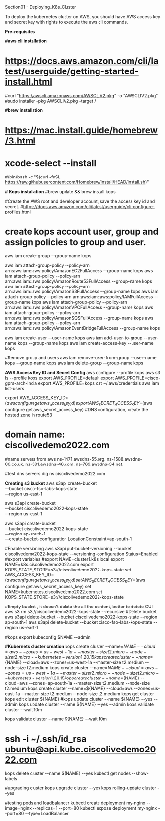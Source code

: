 Section01 - Deploying_K8s_Cluster

To deploy the kubernetes cluster on AWS, you should have AWS access key and secret key with rights to execute the aws cli commands.

**Pre-requisites**

**#aws cli installation**
# https://docs.aws.amazon.com/cli/latest/userguide/getting-started-install.html
#curl "https://awscli.amazonaws.com/AWSCLIV2.pkg" -o "AWSCLIV2.pkg"
#sudo installer -pkg AWSCLIV2.pkg -target /

**#brew installation**
# https://mac.install.guide/homebrew/3.html
# xcode-select --install
#/bin/bash -c "$(curl -fsSL https://raw.githubusercontent.com/Homebrew/install/HEAD/install.sh)"

**# Kops installation**
#brew update && brew install kops

#Create the AWS root and developer account, save the access key id and secret.
#https://docs.aws.amazon.com/cli/latest/userguide/cli-configure-profiles.html

# create kops account user, group and assign policies to group and user.
aws iam create-group --group-name kops

aws iam attach-group-policy --policy-arn arn:aws:iam::aws:policy/AmazonEC2FullAccess --group-name kops
aws iam attach-group-policy --policy-arn arn:aws:iam::aws:policy/AmazonRoute53FullAccess --group-name kops
aws iam attach-group-policy --policy-arn arn:aws:iam::aws:policy/AmazonS3FullAccess --group-name kops
aws iam attach-group-policy --policy-arn arn:aws:iam::aws:policy/IAMFullAccess --group-name kops
aws iam attach-group-policy --policy-arn arn:aws:iam::aws:policy/AmazonVPCFullAccess --group-name kops
aws iam attach-group-policy --policy-arn arn:aws:iam::aws:policy/AmazonSQSFullAccess --group-name kops
aws iam attach-group-policy --policy-arn arn:aws:iam::aws:policy/AmazonEventBridgeFullAccess --group-name kops

aws iam create-user --user-name kops
aws iam add-user-to-group --user-name kops --group-name kops
aws iam create-access-key --user-name kops

#Remove group and users
aws iam remove-user-from-group --user-name kops --group-name kops
aws iam delete-group --group-name kops

**AWS Access Key ID and Secret Config**
aws configure --profile kops
aws s3 ls --profile kops
export AWS_PROFILE=default
export AWS_PROFILE=cisco-gprs-arch-india
export AWS_PROFILE=kops
cat ~/.aws/credentials
aws iam list-users

export AWS_ACCESS_KEY_ID=$(aws configure get aws_access_key_id)
export AWS_SECRET_ACCESS_KEY=$(aws configure get aws_secret_access_key)
#DNS configuration, create the hosted zone in route53
# domain name: ciscolivedemo2022.com
#name servers from aws
ns-1471.awsdns-55.org.
ns-1588.awsdns-06.co.uk.
ns-391.awsdns-48.com.
ns-789.awsdns-34.net.

#test dns servers
dig ns ciscolivedemo2022.com

**Creating s3 bucket**
aws s3api create-bucket \
--bucket cisco-fso-labs-kops-state \
--region us-east-1

aws s3api create-bucket \
--bucket ciscolivedemo2022-kops-state \
--region us-east-1

aws s3api create-bucket \
--bucket ciscolivedemo2022-kops-state \
--region ap-south-1 \
--create-bucket-configuration LocationConstraint=ap-south-1

#Enable versioning
aws s3api put-bucket-versioning --bucket ciscolivedemo2022-kops-state  --versioning-configuration Status=Enabled
#export variables
#export NAME=cluster1.k8s.local
export NAME=k8s.ciscolivedemo2022.com
export KOPS_STATE_STORE=s3://ciscolivedemo2022-kops-state
set AWS_ACCESS_KEY_ID=$(aws configure get aws_access_key_id)
set AWS_SECRET_ACCESS_KEY=$(aws configure get aws_secret_access_key)
set NAME=kubernetes.ciscolivedemo2022.com
set KOPS_STATE_STORE=s3://ciscolivedemo2022-kops-state


#Empty bucket , it doesn't delete the all the content, better to detete GUI
aws s3 rm s3://ciscolivedemo2022-kops-state --recursive
#Delete bucket
aws s3api delete-bucket --bucket ciscolivedemo2022-kops-state --region ap-south-1
aws s3api delete-bucket --bucket  cisco-fso-labs-kops-state --region us-east-1


#kops export kubeconfig $NAME --admin

**#Kubernets cluster creation**
kops create cluster --name=${NAME} --cloud=aws --zones=us-west-1a --master-size t2.micro --node-size t2.micro --kubernetes-version 1.20.15
kops create cluster --name=${NAME} --cloud=aws --zones=us-west-1a --master-size t2.medium --node-size t2.medium
kops create cluster --name=${NAME} --cloud=aws --zones=us-west-1a --master-size t2.micro --node-size t2.micro --kubernetes-version 1.20.15
kops create cluster --name=${NAME} --cloud=aws --zones=ap-south-1a --master-size t2.medium --node-size t2.medium
kops create cluster --name=${NAME} --cloud=aws --zones=us-east-1a --master-size t2.medium --node-size t2.medium
kops get cluster
kops edit cluster ${NAME}
#kops update cluster --name ${NAME} --yes --admin
kops update cluster --name ${NAME} --yes --admin
kops validate cluster --wait 10m

kops validate cluster --name ${NAME} --wait 10m
# ssh -i ~/.ssh/id_rsa ubuntu@api.kube.ciscolivedemo2022.com
kops delete cluster --name ${NAME} --yes
kubectl get nodes --show-labels

#upgrading cluster
kops upgrade cluster --yes
kops rolling-update cluster --yes


#testing pods and loadbalancer
kubectl create deployment my-nginx --image=nginx --replicas=1 --port=80
kubectl expose deployment my-nginx --port=80 --type=LoadBalancer
